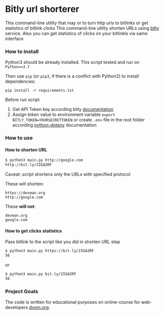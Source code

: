 # Bitly url shorterer

This command-line utility that may or to turn http urls to bitlinks or get statistics of bitlink clicks
This command-line utility shorten URLs using [bitly](https://bitly.com) service. Also you can get statistics of clicks on your bitlinkls
via same interface

### How to install
Python3 should be already installed. This script tested and run on `Python==3.7`
 
Then use `pip` (or `pip3`, if there is a conflict with Python2) to install dependencies:
```
pip install -r requirements.txt
```

Before run script 

1) Get API Token key according bitly [documentation](https://dev.bitly.com/get_started.html)
1) Assign token value to environment variable `export BITLY_TOKEN=YOURSECRETTOKEN`
or create `.env` file in the root folder according [python-dotenv](https://pypi.org/project/python-dotenv/#usages) documentation


### How to use

#### How to shorten URL
```bash
$ python3 main.py http://google.com
http://bit.ly/2IGA2RF
```

Caveat: script shortens only the URLs with specified protocol

These will shorten:
```
https://devman.org
http://google.com
```

These __will not__:
```
devman.org
google.com
```


#### How to get clicks statistics

Pass bitlink to the script like you did in shorten URL step

```bash
$ python3 main.py https://bit.ly/2IGA2RF
56
```

or

```bash
$ python3 main.py bit.ly/2IGA2RF
56
```


### Project Goals

The code is written for educational purposes on online-course for web-developers [dvmn.org](https://dvmn.org/).